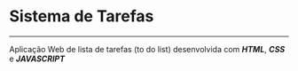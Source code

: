 # Sistema de Tarefas
---
Aplicação Web de lista de tarefas (to do list) desenvolvida com _**HTML**_, _**CSS**_ e _**JAVASCRIPT**_
